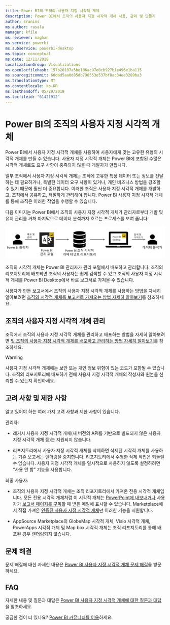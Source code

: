 ```yaml
---
title: Power BI의 조직의 사용자 지정 시각적 개체
description: Power BI에서 조직의 사용자 지정 시각적 개체 사용, 관리 및 만들기
author: sranins
ms.author: rasala
manager: kfile
ms.reviewer: maghan
ms.service: powerbi
ms.subservice: powerbi-desktop
ms.topic: conceptual
ms.date: 12/11/2018
LocalizationGroup: Visualizations
ms.openlocfilehash: 157b20107a5be106ac97e0cb927b1e496e1ba115
ms.sourcegitcommit: 60dad5aa0d85db790553e537bf8ac34ee3289ba3
ms.translationtype: MT
ms.contentlocale: ko-KR
ms.lasthandoff: 05/29/2019
ms.locfileid: "61421912"
---
```

# <a name="organizational-custom-visuals-in-power-bi"></a>Power BI의 조직의 사용자 지정 시각적 개체

Power BI에서 사용자 지정 시각적 개체를 사용하여 사용자에게 맞는 고유한 유형의 시각적 개체를 만들 수 있습니다. 사용자 지정 시각적 개체는 Power BI에 포함된 수많은 시각적 개체로도 요구 사항이 충족되지 않을 때 개발자가 만듭니다.

일부 조직에서 사용자 지정 시각적 개체는 조직에 고유한 특정 데이터 또는 정보를 전달하는 데 필요하거나, 특별한 데이터 요구 사항이 있거나, 개인 비즈니스 방법을 강조할 수 있기 때문에 훨씬 더 중요합니다. 이러한 조직은 사용자 지정 시각적 개체를 개발하고, 조직에서 공유하고, 적절하게 관리해야 합니다. Power BI 사용자 지정 시각적 개체를 통해 조직은 이러한 작업을 수행할 수 있습니다.

다음 이미지는 Power BI에서 조직의 사용자 지정 시각적 개체가 관리자로부터 개발 및 유지 관리를 거쳐 마지막으로 데이터 분석까지 흐르는 프로세스를 보여 줍니다.

![사용자 지정 시각적 개체 그림](media/power-bi-custom-visuals-organizational/custom-visual-org-01.jpg)

조직의 시각적 개체는 Power BI 관리자가 관리 포털에서 배포하고 관리합니다. 조직의 리포지토리에 배포되면 조직의 사용자는 쉽게 검색할 수 있고 조직의 사용자 지정 시각적 개체를 Power BI Desktop에서 바로 보고서로 가져올 수 있습니다.

사용자가 만든 보고서에서 조직의 사용자 지정 시각적 개체를 사용하는 방법을 자세히 알아보려면 [조직의 시각적 개체를 보고서로 가져오는 방법 자세히 알아보기](power-bi-custom-visuals.md)를 참조하세요.

## <a name="administer-organizational-custom-visuals"></a>조직의 사용자 지정 시각적 개체 관리

조직에서 조직의 사용자 지정 시각적 개체를 관리하고 배포하는 방법을 자세히 알아보려면 [및 조직의 사용자 지정 시각적 개체를 배포하고 관리하는 방법 자세히 알아보기](https://go.microsoft.com/fwlink/?linkid=866790)를 참조하세요.

> [!WARNING]
> 사용자 지정 시각적 개체에는 보안 또는 개인 정보 위험이 있는 코드가 포함될 수 있습니다. 조직의 리포지토리에 배포하기 전에 사용자 지정 시각적 개체의 작성자와 원본을 신뢰할 수 있는지 확인하세요.

## <a name="considerations-and-limitations"></a>고려 사항 및 제한 사항

알고 있어야 하는 여러 가지 고려 사항과 제한 사항이 있습니다.

관리자:

* 레거시 사용자 지정 시각적 개체(새 버전의 API를 기반으로 빌드되지 않은 사용자 지정 시각적 개체 등)는 지원되지 않습니다.

* 리포지토리에서 사용자 지정 시각적 개체를 삭제하면 삭제된 시각적 개체를 사용하는 기존 보고서는 렌더링을 중지합니다. 리포지토리에서 수행한 삭제 작업은 되돌릴 수 없습니다. 사용자 지정 시각적 개체를 일시적으로 사용하지 않도록 설정하려면 “사용 안 함” 기능을 사용합니다.

최종 사용자:

* 조직의 사용자 지정 시각적 개체는 조직 리포지토리에서 가져온 전용 시각적 개체입니다. 모든 전용 시각적 개체처럼 이 시각적 개체는 [PowerPoint에 내보내거나](https://docs.microsoft.com/power-bi/consumer/end-user-powerpoint) 사용자가 [보고서 페이지를 구독](https://docs.microsoft.com/power-bi/consumer/end-user-subscribe)할 때 받은 메일에 표시할 수 있습니다. Marketplace에서 직접 가져온 [인증된 사용자 지정 시각적 개체](https://docs.microsoft.com/power-bi/power-bi-custom-visuals-certified)만 이러한 기능을 지원합니다.

* AppSource Marketplace의 GlobeMap 시각적 개체, Visio 시각적 개체, PowerApps 시각적 개체 및 Map box 시각적 개체는 조직 리포지토리를 통해 배포된 경우 렌더링되지 않습니다.

## <a name="troubleshoot"></a>문제 해결

문제 해결에 대한 자세한 내용은 [Power BI 사용자 지정 시각적 개체 문제 해결](power-bi-custom-visuals-troubleshoot.md)을 방문하세요.

## <a name="faq"></a>FAQ

자세한 내용 및 질문과 대답은 [Power BI 사용자 지정 시각적 개체에 대한 질문과 대답](power-bi-custom-visuals-faq.md#organizational-custom-visuals)을 참조하세요.

궁금한 점이 더 있나요? [Power BI 커뮤니티를 이용](http://community.powerbi.com/)하세요.
